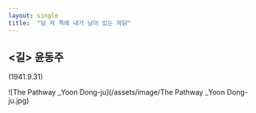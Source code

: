 ```yaml
---
layout: single
title:  "담 저 쪽에 내가 남아 있는 까닭"
---
```


## <길> 윤동주

(1941.9.31)

![The Pathway _Yoon Dong-ju](/assets/image/The Pathway _Yoon Dong-ju.jpg)
 
